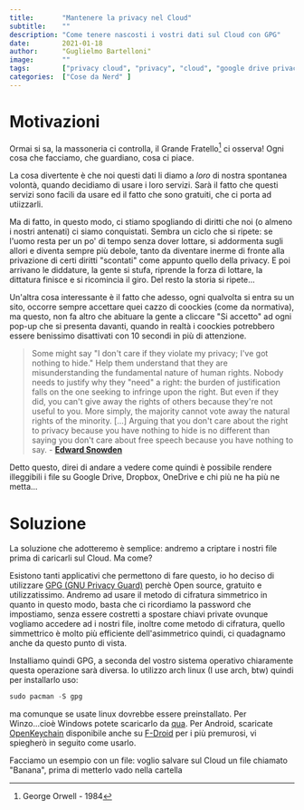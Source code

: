 ```yaml
---
title:       "Mantenere la privacy nel Cloud"
subtitle:    ""
description: "Come tenere nascosti i vostri dati sul Cloud con GPG"
date:        2021-01-18
author:      "Guglielmo Bartelloni"
image:       ""
tags:        ["privacy cloud", "privacy", "cloud", "google drive privacy", "google drive", "gdrive privacy", "gdrive", "dropbox"]
categories:  ["Cose da Nerd" ]
---
```


# Motivazioni

Ormai si sa, la massoneria ci controlla, il Grande Fratello[^1] ci osserva!  Ogni cosa che facciamo, che guardiano, cosa ci piace.

La cosa divertente è che noi questi dati li diamo a *loro* di nostra spontanea volontà, quando decidiamo di usare i loro servizi. Sarà il fatto che questi servizi sono facili da usare ed il fatto che sono gratuiti, che ci porta ad utiizzarli.

Ma di fatto, in questo modo, ci stiamo spogliando di diritti che noi (o almeno i nostri antenati) ci siamo conquistati. Sembra un ciclo che si ripete: se l'uomo resta per un po' di tempo senza dover lottare, si addormenta sugli allori e diventa sempre più debole, tanto da diventare inerme di fronte alla privazione di certi diritti "scontati" come appunto quello della privacy. E poi arrivano le diddature, la gente si stufa, riprende la forza di lottare, la dittatura finisce e si ricomincia il giro. Del resto la storia si ripete...

Un'altra cosa interessante è il fatto che adesso, ogni qualvolta si entra su un sito, occorre sempre accettare quei cazzo di coockies (come da normativa), ma questo, non fa altro che abituare la gente a cliccare "Si accetto" ad ogni pop-up che si presenta davanti, quando in realtà i coockies potrebbero essere benissimo disattivati con 10 secondi in più di attenzione.

> Some might say "I don't care if they violate my privacy; I've got nothing to hide." Help them understand that they are misunderstanding the fundamental nature of human rights. Nobody needs to justify why they "need" a right: the burden of justification falls on the one seeking to infringe upon the right. But even if they did, you can't give away the rights of others because they're not useful to you. More simply, the majority cannot vote away the natural rights of the minority. [...] Arguing that you don't care about the right to privacy because you have nothing to hide is no different than saying you don't care about free speech because you have nothing to say. - [**Edward Snowden**](https://it.wikipedia.org/wiki/Edward_Snowden)

[^1]: George Orwell - 1984

Detto questo, direi di andare a vedere come quindi è possibile rendere illeggibili i file su Google Drive, Dropbox, OneDrive e chi più ne ha più ne metta...

# Soluzione

La soluzione che adotteremo è semplice: andremo a criptare i nostri file prima di caricarli sul Cloud. Ma come?

Esistono tanti applicativi che permettono di fare questo, io ho deciso di utilizzare [GPG (GNU Privacy Guard)](https://it.wikipedia.org/wiki/GNU_Privacy_Guard) perchè Open source, gratuito e utilizzatissimo.
Andremo ad usare il metodo di cifratura simmetrico in quanto in questo modo, basta che ci ricordiamo la password che impostiamo, senza essere costretti a spostare chiavi private ovunque vogliamo accedere ad i nostri file, inoltre come metodo di cifratura, quello simmettrico è molto più efficiente dell'asimmetrico quindi, ci quadagnamo anche da questo punto di vista.

Installiamo quindi GPG, a seconda del vostro sistema operativo chiaramente questa operazione sarà diversa. Io utilizzo arch linux (I use arch, btw) quindi per installarlo uso:

```js
sudo pacman -S gpg
```

ma comunque se usate linux dovrebbe essere preinstallato. Per Winzo...cioè Windows potete scaricarlo da [qua](https://gnupg.org/download/).
Per Android, scaricate [OpenKeychain](https://www.openkeychain.org/) disponibile anche su [F-Droid](https://f-droid.org/packages/org.sufficientlysecure.keychain/) per i più premurosi, vi spiegherò in seguito come usarlo.

Facciamo un esempio con un file: voglio salvare sul Cloud un file chiamato "Banana", prima di metterlo vado nella cartella

